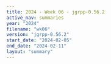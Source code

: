 ```yaml
---
title: 2024 - Week 06 - jgrpp-0.56.2
active_nav: summaries
year: "2024"
filename: "wk06"
version: "jgrpp-0.56.2"
start_date: "2024-02-05"
end_date: "2024-02-11"
layout: "summary"
---
```

